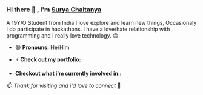 ### Hi there 👋 , I'm [Surya Chaitanya](https://www.github.com/suryachaitanya0)  

<!--
**suryachaitanya0/suryachaitanya0** is a ✨ _special_ ✨ repository because its `README.md` (this file) appears on your GitHub profile.

Here are some ideas to get you started:

- 🔭 I’m currently working on ...
- 🌱 I’m currently learning ...
- 👯 I’m looking to collaborate on ...
- 🤔 I’m looking for help with ...
- 💬 Ask me about ...
- 📫 How to reach me: ...
- 😄 Pronouns: ...
- ⚡ Fun fact: ...
-->


A 19Y/O Student from India.I love explore and learn new things, Occasionaly I do participate in hackathons.
I have a love/hate relationship with programming and I really love technology. :heart_eyes:

- 😄 **Pronouns:** He/Him

- ⚡ **Check out my portfolio:**

- **Checkout what i'm currently involved in.:**



 📫 _Thank for visiting and i'd love to connect_ 💬 
